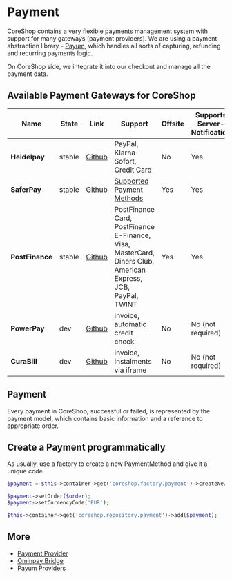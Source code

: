 # Payment

CoreShop contains a very flexible payments management system with support for many gateways (payment providers).
We are using a payment abstraction library - [Payum](https://github.com/payum/payum),
which handles all sorts of capturing, refunding and recurring payments logic.

On CoreShop side, we integrate it into our checkout and manage all the payment data.

## Available Payment Gateways for CoreShop

| Name | State | Link | Support | Offsite | Supports Server-Notification | Supports Refund |
|------|------|-------|---------|---------|------------------------------|-----------------|
| **Heidelpay** | stable | [Github](https://github.com/coreshop/PayumHeidelpayBundle) | PayPal, Klarna Sofort, Credit Card | No | Yes | No |
| **SaferPay** | stable | [Github](https://github.com/coreshop/PayumSaferpayBundle) | [Supported Payment Methods](https://saferpay.github.io/sndbx/index.html#paymentmethods) | Yes | Yes | Partially |
| **PostFinance** | stable | [Github](https://github.com/coreshop/PayumPostFinanceBundle) | PostFinance Card, PostFinance E-Finance, Visa, MasterCard, Diners Club, American Express, JCB, PayPal, TWINT | Yes | Yes | No |
| **PowerPay** | dev | [Github](https://github.com/coreshop/PayumPowerpayBundle) | invoice, automatic credit check | No | No (not required) | No |
| **CuraBill** | dev | [Github](https://github.com/coreshop/PayumCurabillBundle) | invoice, instalments via iframe | No | No (not required) | No |

## Payment
Every payment in CoreShop, successful or failed, is represented by the payment model,
which contains basic information and a reference to appropriate order.

## Create a Payment programmatically
As usually, use a factory to create a new PaymentMethod and give it a unique code.

```php
$payment = $this->container->get('coreshop.factory.payment')->createNew();

$payment->setOrder($order);
$payment->setCurrencyCode('EUR');

$this->container->get('coreshop.repository.payment')->add($payment);
```

## More

 - [Payment Provider](./01_Payment_Provider.md)
 - [Ominpay Bridge](./02_Omnipay_Bridge.md)
 - [Payum Providers](./03_Payum_Providers.md)